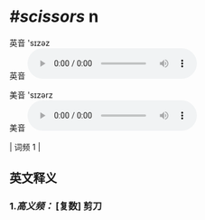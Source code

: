 # ***\#scissors*** n
英音 'sɪzəz  
英音
<audio src="./media/scissors-B.aac" controls="controls"></audio>

美音 'sɪzərz  
美音
<audio src="./media/scissors.aac" controls="controls"></audio>



| 词频 1 |  

英文释义
---
### 1.*高义频：* **[复数] 剪刀**  


